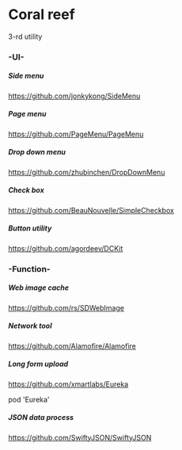  
# Coral reef 

3-rd utility


### -UI-

##### Side menu 
https://github.com/jonkykong/SideMenu
##### Page menu
https://github.com/PageMenu/PageMenu
##### Drop down menu
https://github.com/zhubinchen/DropDownMenu
##### Check box
https://github.com/BeauNouvelle/SimpleCheckbox
##### Button utility
https://github.com/agordeev/DCKit

### -Function-
##### Web image cache
https://github.com/rs/SDWebImage
##### Network tool
https://github.com/Alamofire/Alamofire
##### Long form upload
https://github.com/xmartlabs/Eureka

pod 'Eureka'
##### JSON data process
https://github.com/SwiftyJSON/SwiftyJSON




